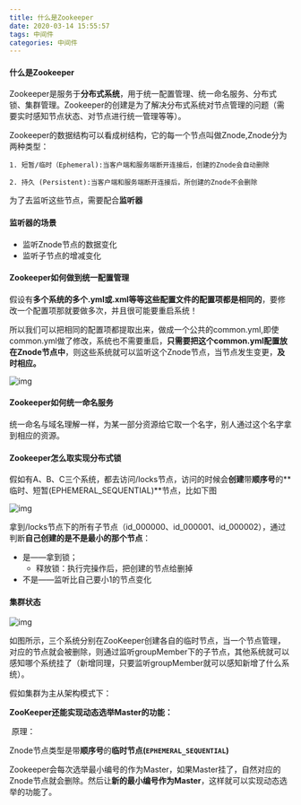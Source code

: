 ```yaml
---
title: 什么是Zookeeper 
date: 2020-03-14 15:55:57 
tags: 中间件 
categories: 中间件 
---
```


#### 什么是Zookeeper

Zookeeper是服务于**分布式系统**，用于统一配置管理、统一命名服务、分布式锁、集群管理。Zookeeper的创建是为了解决分布式系统对节点管理的问题（需要实时感知节点状态、对节点进行统一管理等等）。

Zookeeper的数据结构可以看成树结构，它的每一个节点叫做Znode,Znode分为两种类型：

	1. 短暂/临时（Ephemeral):当客户端和服务端断开连接后，创建的Znode会自动删除

   	2. 持久 (Persistent):当客户端和服务端断开连接后，所创建的Znode不会删除

为了去监听这些节点，需要配合**监听器**



#### 监听器的场景

- 监听Znode节点的数据变化
- 监听子节点的增减变化



#### Zookeeper如何做到统一配置管理

假设有**多个系统的多个.yml或.xml等等这些配置文件的配置项都是相同的**，要修改一个配置项那就要做多次，并且很可能要重启系统！

所以我们可以把相同的配置项都提取出来，做成一个公共的common.yml,即使common.yml做了修改，系统也不需要重启，**只需要把这个common.yml配置放在Znode节点中**，则这些系统就可以监听这个Znode节点，当节点发生变更，**及时相应。**

![img](https://mmbiz.qpic.cn/mmbiz_jpg/2BGWl1qPxib1WCfFk2icxudIMHNPQMHIDJkMbN7WO6ITfDPHtO09zibW532otIiaLlw5vAsvtPth0FNrz4dInibPEKA/640?wx_fmt=jpeg&tp=webp&wxfrom=5&wx_lazy=1&wx_co=1)



#### Zookeeper如何统一命名服务

统一命名与域名理解一样，为某一部分资源给它取一个名字，别人通过这个名字拿到相应的资源。



#### Zookeeper怎么取实现分布式锁

假如有A、B、C三个系统，都去访问/locks节点，访问的时候会**创建**带**顺序号**的**临时、短暂(EPHEMERAL_SEQUENTIAL)**节点，比如下图

![img](https://mmbiz.qpic.cn/mmbiz_jpg/2BGWl1qPxib1WCfFk2icxudIMHNPQMHIDJczzKQ6bLPE3Buwib1YJeqluPWicmZUbPadvFCU6UopDDkajKQu1FLO3A/640?wx_fmt=jpeg&tp=webp&wxfrom=5&wx_lazy=1&wx_co=1)

拿到/locks节点下的所有子节点（id_000000、id_000001、id_000002），通过判断**自己创建的是不是最小的那个节点**：

 - 是——拿到锁；
   - 释放锁：执行完操作后，把创建的节点给删掉
- 不是——监听比自己要小1的节点变化



#### 集群状态

![img](https://mmbiz.qpic.cn/mmbiz_jpg/2BGWl1qPxib1WCfFk2icxudIMHNPQMHIDJ4lnbuRg5lEDmjlSTmdarCs8Dq7Pjg213pAq7QlXxzc7dIklkGuAWYQ/640?wx_fmt=jpeg&tp=webp&wxfrom=5&wx_lazy=1&wx_co=1)

如图所示，三个系统分别在ZooKeeper创建各自的临时节点，当一个节点管理，对应的节点就会被删除，则通过监听groupMember下的子节点，其他系统就可以感知哪个系统挂了（新增同理，只要监听groupMember就可以感知新增了什么系统）。

假如集群为主从架构模式下：

**ZooKeeper还能实现动态选举Master的功能：**

​	原理：

​		Znode节点类型是带**顺序号**的**临时节点(`EPHEMERAL_SEQUENTIAL`)**

​		Zookeeper会每次选举最小编号的作为Master，如果Master挂了，自然对应的Znode节点就会删除。然后让**新的最小编号作为Master**，这样就可以实现动态选举的功能了。